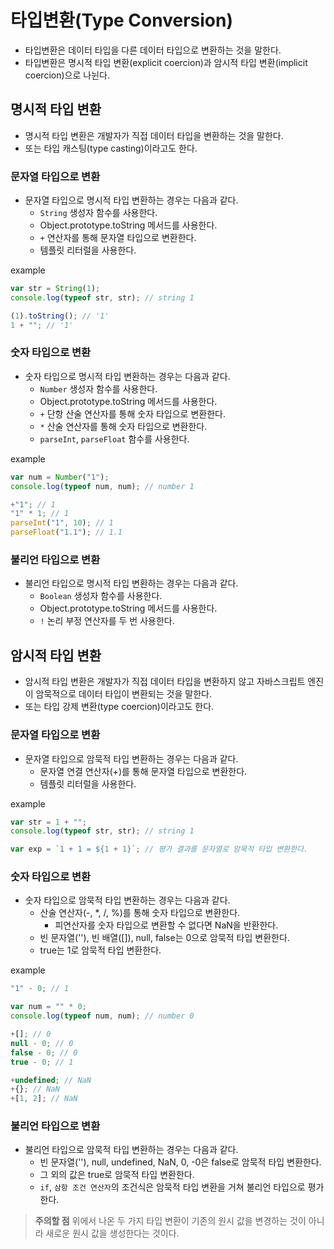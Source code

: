 # 타입변환(Type Conversion)

* 타입변환은 데이터 타입을 다른 데이터 타입으로 변환하는 것을 말한다.
* 타입변환은 명시적 타입 변환(explicit coercion)과 암시적 타입 변환(implicit coercion)으로 나뉜다.

## 명시적 타입 변환

* 명시적 타입 변환은 개발자가 직접 데이터 타입을 변환하는 것을 말한다.
* 또는 타입 캐스팅(type casting)이라고도 한다.

### 문자열 타입으로 변환

* 문자열 타입으로 명시적 타입 변환하는 경우는 다음과 같다.
  * `String` 생성자 함수를 사용한다.
  * Object.prototype.toString 메서드를 사용한다.
  * `+` 연산자를 통해 문자열 타입으로 변환한다.
  * 템플릿 리터럴을 사용한다.

example

```js
var str = String(1);
console.log(typeof str, str); // string 1

(1).toString(); // '1'
1 + ""; // '1'
```

### 숫자 타입으로 변환

* 숫자 타입으로 명시적 타입 변환하는 경우는 다음과 같다.
  * `Number` 생성자 함수를 사용한다.
  * Object.prototype.toString 메서드를 사용한다.
  * `+` 단항 산술 연산자를 통해 숫자 타입으로 변환한다.
  * `*` 산술 연산자를 통해 숫자 타입으로 변환한다.
  * `parseInt`, `parseFloat` 함수를 사용한다.

example

```js
var num = Number("1");
console.log(typeof num, num); // number 1

+"1"; // 1
"1" * 1; // 1
parseInt("1", 10); // 1
parseFloat("1.1"); // 1.1
```

### 불리언 타입으로 변환

* 불리언 타입으로 명시적 타입 변환하는 경우는 다음과 같다.
  * `Boolean` 생성자 함수를 사용한다.
  * Object.prototype.toString 메서드를 사용한다.
  * `!` 논리 부정 연산자를 두 번 사용한다.

## 암시적 타입 변환

* 암시적 타입 변환은 개발자가 직접 데이터 타입을 변환하지 않고 자바스크립트 엔진이 암묵적으로 데이터 타입이 변환되는 것을 말한다.
* 또는 타입 강제 변환(type coercion)이라고도 한다.

### 문자열 타입으로 변환

* 문자열 타입으로 암묵적 타입 변환하는 경우는 다음과 같다.
  * 문자열 연결 연산자(+)를 통해 문자열 타입으로 변환한다.
  * 템플릿 리터럴을 사용한다.

example

```js
var str = 1 + "";
console.log(typeof str, str); // string 1

var exp = `1 + 1 = ${1 + 1}`; // 평가 결과를 문자열로 암묵적 타입 변환한다.
```

### 숫자 타입으로 변환

* 숫자 타입으로 암묵적 타입 변환하는 경우는 다음과 같다.
  * 산술 연산자(-, \*, /, %)를 통해 숫자 타입으로 변환한다.
    * 피연산자를 숫자 타입으로 변환할 수 없다면 NaN을 반환한다.
  * 빈 문자열(''), 빈 배열(\[]), null, false는 0으로 암묵적 타입 변환한다.
  * true는 1로 암묵적 타입 변환한다.

example

```js
"1" - 0; // 1

var num = "" * 0;
console.log(typeof num, num); // number 0

+[]; // 0
null - 0; // 0
false - 0; // 0
true - 0; // 1

+undefined; // NaN
+{}; // NaN
+[1, 2]; // NaN
```

### 불리언 타입으로 변환

* 불리언 타입으로 암묵적 타입 변환하는 경우는 다음과 같다.
  * 빈 문자열(''), null, undefined, NaN, 0, -0은 false로 암묵적 타입 변환한다.
  * 그 외의 값은 true로 암묵적 타입 변환한다.
  * `if`, `삼항 조건 연산자`의 조건식은 암묵적 타입 변환을 거쳐 불리언 타입으로 평가한다.

> **주의할 점** 위에서 나온 두 가지 타입 변환이 기존의 원시 값을 변경하는 것이 아니라 새로운 원시 값을 생성한다는 것이다.
